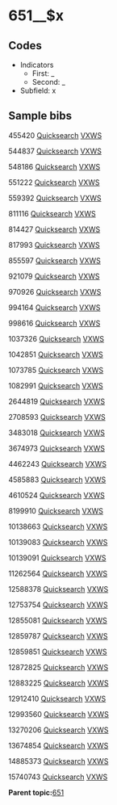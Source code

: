 # 651\_\_$x

## Codes

-   Indicators
    -   First: \_
    -   Second: \_
-   Subfield: x

## Sample bibs

455420 [Quicksearch](https://search.library.yale.edu/catalog/455420) [VXWS](http://prodorbis.library.yale.edu:7014/vxws/GetHoldingsService?bibId=455420)

544837 [Quicksearch](https://search.library.yale.edu/catalog/544837) [VXWS](http://prodorbis.library.yale.edu:7014/vxws/GetHoldingsService?bibId=544837)

548186 [Quicksearch](https://search.library.yale.edu/catalog/548186) [VXWS](http://prodorbis.library.yale.edu:7014/vxws/GetHoldingsService?bibId=548186)

551222 [Quicksearch](https://search.library.yale.edu/catalog/551222) [VXWS](http://prodorbis.library.yale.edu:7014/vxws/GetHoldingsService?bibId=551222)

559392 [Quicksearch](https://search.library.yale.edu/catalog/559392) [VXWS](http://prodorbis.library.yale.edu:7014/vxws/GetHoldingsService?bibId=559392)

811116 [Quicksearch](https://search.library.yale.edu/catalog/811116) [VXWS](http://prodorbis.library.yale.edu:7014/vxws/GetHoldingsService?bibId=811116)

814427 [Quicksearch](https://search.library.yale.edu/catalog/814427) [VXWS](http://prodorbis.library.yale.edu:7014/vxws/GetHoldingsService?bibId=814427)

817993 [Quicksearch](https://search.library.yale.edu/catalog/817993) [VXWS](http://prodorbis.library.yale.edu:7014/vxws/GetHoldingsService?bibId=817993)

855597 [Quicksearch](https://search.library.yale.edu/catalog/855597) [VXWS](http://prodorbis.library.yale.edu:7014/vxws/GetHoldingsService?bibId=855597)

921079 [Quicksearch](https://search.library.yale.edu/catalog/921079) [VXWS](http://prodorbis.library.yale.edu:7014/vxws/GetHoldingsService?bibId=921079)

970926 [Quicksearch](https://search.library.yale.edu/catalog/970926) [VXWS](http://prodorbis.library.yale.edu:7014/vxws/GetHoldingsService?bibId=970926)

994164 [Quicksearch](https://search.library.yale.edu/catalog/994164) [VXWS](http://prodorbis.library.yale.edu:7014/vxws/GetHoldingsService?bibId=994164)

998616 [Quicksearch](https://search.library.yale.edu/catalog/998616) [VXWS](http://prodorbis.library.yale.edu:7014/vxws/GetHoldingsService?bibId=998616)

1037326 [Quicksearch](https://search.library.yale.edu/catalog/1037326) [VXWS](http://prodorbis.library.yale.edu:7014/vxws/GetHoldingsService?bibId=1037326)

1042851 [Quicksearch](https://search.library.yale.edu/catalog/1042851) [VXWS](http://prodorbis.library.yale.edu:7014/vxws/GetHoldingsService?bibId=1042851)

1073785 [Quicksearch](https://search.library.yale.edu/catalog/1073785) [VXWS](http://prodorbis.library.yale.edu:7014/vxws/GetHoldingsService?bibId=1073785)

1082991 [Quicksearch](https://search.library.yale.edu/catalog/1082991) [VXWS](http://prodorbis.library.yale.edu:7014/vxws/GetHoldingsService?bibId=1082991)

2644819 [Quicksearch](https://search.library.yale.edu/catalog/2644819) [VXWS](http://prodorbis.library.yale.edu:7014/vxws/GetHoldingsService?bibId=2644819)

2708593 [Quicksearch](https://search.library.yale.edu/catalog/2708593) [VXWS](http://prodorbis.library.yale.edu:7014/vxws/GetHoldingsService?bibId=2708593)

3483018 [Quicksearch](https://search.library.yale.edu/catalog/3483018) [VXWS](http://prodorbis.library.yale.edu:7014/vxws/GetHoldingsService?bibId=3483018)

3674973 [Quicksearch](https://search.library.yale.edu/catalog/3674973) [VXWS](http://prodorbis.library.yale.edu:7014/vxws/GetHoldingsService?bibId=3674973)

4462243 [Quicksearch](https://search.library.yale.edu/catalog/4462243) [VXWS](http://prodorbis.library.yale.edu:7014/vxws/GetHoldingsService?bibId=4462243)

4585883 [Quicksearch](https://search.library.yale.edu/catalog/4585883) [VXWS](http://prodorbis.library.yale.edu:7014/vxws/GetHoldingsService?bibId=4585883)

4610524 [Quicksearch](https://search.library.yale.edu/catalog/4610524) [VXWS](http://prodorbis.library.yale.edu:7014/vxws/GetHoldingsService?bibId=4610524)

8199910 [Quicksearch](https://search.library.yale.edu/catalog/8199910) [VXWS](http://prodorbis.library.yale.edu:7014/vxws/GetHoldingsService?bibId=8199910)

10138663 [Quicksearch](https://search.library.yale.edu/catalog/10138663) [VXWS](http://prodorbis.library.yale.edu:7014/vxws/GetHoldingsService?bibId=10138663)

10139083 [Quicksearch](https://search.library.yale.edu/catalog/10139083) [VXWS](http://prodorbis.library.yale.edu:7014/vxws/GetHoldingsService?bibId=10139083)

10139091 [Quicksearch](https://search.library.yale.edu/catalog/10139091) [VXWS](http://prodorbis.library.yale.edu:7014/vxws/GetHoldingsService?bibId=10139091)

11262564 [Quicksearch](https://search.library.yale.edu/catalog/11262564) [VXWS](http://prodorbis.library.yale.edu:7014/vxws/GetHoldingsService?bibId=11262564)

12588378 [Quicksearch](https://search.library.yale.edu/catalog/12588378) [VXWS](http://prodorbis.library.yale.edu:7014/vxws/GetHoldingsService?bibId=12588378)

12753754 [Quicksearch](https://search.library.yale.edu/catalog/12753754) [VXWS](http://prodorbis.library.yale.edu:7014/vxws/GetHoldingsService?bibId=12753754)

12855081 [Quicksearch](https://search.library.yale.edu/catalog/12855081) [VXWS](http://prodorbis.library.yale.edu:7014/vxws/GetHoldingsService?bibId=12855081)

12859787 [Quicksearch](https://search.library.yale.edu/catalog/12859787) [VXWS](http://prodorbis.library.yale.edu:7014/vxws/GetHoldingsService?bibId=12859787)

12859851 [Quicksearch](https://search.library.yale.edu/catalog/12859851) [VXWS](http://prodorbis.library.yale.edu:7014/vxws/GetHoldingsService?bibId=12859851)

12872825 [Quicksearch](https://search.library.yale.edu/catalog/12872825) [VXWS](http://prodorbis.library.yale.edu:7014/vxws/GetHoldingsService?bibId=12872825)

12883225 [Quicksearch](https://search.library.yale.edu/catalog/12883225) [VXWS](http://prodorbis.library.yale.edu:7014/vxws/GetHoldingsService?bibId=12883225)

12912410 [Quicksearch](https://search.library.yale.edu/catalog/12912410) [VXWS](http://prodorbis.library.yale.edu:7014/vxws/GetHoldingsService?bibId=12912410)

12993560 [Quicksearch](https://search.library.yale.edu/catalog/12993560) [VXWS](http://prodorbis.library.yale.edu:7014/vxws/GetHoldingsService?bibId=12993560)

13270206 [Quicksearch](https://search.library.yale.edu/catalog/13270206) [VXWS](http://prodorbis.library.yale.edu:7014/vxws/GetHoldingsService?bibId=13270206)

13674854 [Quicksearch](https://search.library.yale.edu/catalog/13674854) [VXWS](http://prodorbis.library.yale.edu:7014/vxws/GetHoldingsService?bibId=13674854)

14885373 [Quicksearch](https://search.library.yale.edu/catalog/14885373) [VXWS](http://prodorbis.library.yale.edu:7014/vxws/GetHoldingsService?bibId=14885373)

15740743 [Quicksearch](https://search.library.yale.edu/catalog/15740743) [VXWS](http://prodorbis.library.yale.edu:7014/vxws/GetHoldingsService?bibId=15740743)

**Parent topic:**[651](../../tags/651/651.md)

